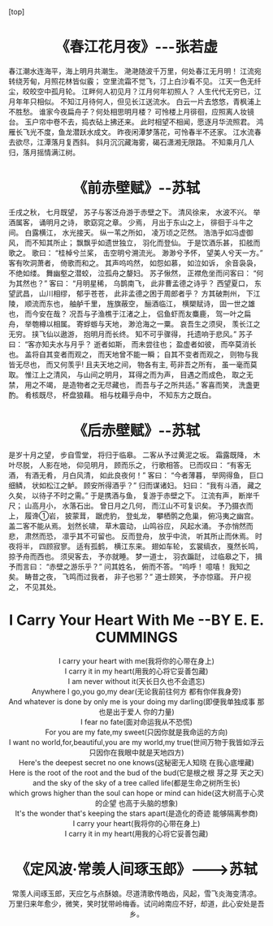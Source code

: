 [top]

# <center>《春江花月夜》---张若虚</center>
春江潮水连海平，海上明月共潮生。
滟滟随波千万里，何处春江无月明！
江流宛转绕芳甸，月照花林皆似霰；
空里流霜不觉飞，汀上白沙看不见。
江天一色无纤尘，皎皎空中孤月轮。
江畔何人初见月？江月何年初照人？
人生代代无穷已，江月年年只相似。
不知江月待何人，但见长江送流水。
白云一片去悠悠，青枫浦上不胜愁。
谁家今夜扁舟子？何处相思明月楼？
可怜楼上月徘徊，应照离人妆镜台。
玉户帘中卷不去，捣衣砧上拂还来。
此时相望不相闻，愿逐月华流照君。
鸿雁长飞光不度，鱼龙潜跃水成文。
昨夜闲潭梦落花，可怜春半不还家。
江水流春去欲尽，江潭落月复西斜。
斜月沉沉藏海雾，碣石潇湘无限路。
不知乘月几人归，落月摇情满江树。</center>

# <center>《前赤壁赋》--苏轼</center>
壬戌之秋， 七月既望， 苏子与客泛舟游于赤壁之下。 清风徐来， 水波不兴。 举酒属客， 诵明月之诗， 歌窈窕之章。 少焉， 月出于东山之上， 徘徊于斗牛之间。 白露横江， 水光接天。 纵一苇之所如， 凌万顷之茫然。 浩浩乎如冯虚御风， 而不知其所止； 飘飘乎如遗世独立， 羽化而登仙。
于是饮酒乐甚， 扣舷而歌之。 歌曰： “桂棹兮兰桨， 击空明兮溯流光。 渺渺兮予怀， 望美人兮天一方。” 客有吹洞萧者， 倚歌而和之。 其声呜呜然， 如怨如慕， 如泣如诉， 余音袅袅， 不绝如缕。 舞幽壑之潜蛟， 泣孤舟之嫠妇。
苏子愀然， 正襟危坐而问客曰： “何为其然也？” 客曰： “月明星稀， 乌鹊南飞， 此非曹孟德之诗乎？ 西望夏口， 东望武昌， 山川相缪， 郁乎苍苍， 此非孟德之困于周郎者乎？ 方其破荆州， 下江陵， 顺流而东也， 舳舻千里， 旌旗蔽空， 酾酒临江， 横槊赋诗， 固一世之雄也， 而今安在哉？ 况吾与子渔樵于江渚之上， 侣鱼虾而友麋鹿， 驾一叶之扁舟， 举匏樽以相属。 寄蜉蝣与天地， 渺沧海之一粟。 哀吾生之须臾， 羡长江之无穷。 挟飞仙以遨游， 抱明月而长终。 知不可乎骤得， 托遗响于悲风。”
苏子曰： “客亦知夫水与月乎？ 逝者如斯， 而未尝往也； 盈虚者如彼， 而卒莫消长也。 盖将自其变者而观之， 而天地曾不能一瞬； 自其不变者而观之， 则物与我皆无尽也， 而又何羡乎! 且夫天地之间， 物各有主, 苟非吾之所有， 虽一毫而莫取。 惟江上之清风， 与山间之明月， 耳得之而为声， 目遇之而成色， 取之无禁， 用之不竭， 是造物者之无尽藏也， 而吾与子之所共适。”
客喜而笑， 洗盏更酌。 肴核既尽， 杯盘狼藉。 相与枕藉乎舟中， 不知东方之既白。

# <center>《后赤壁赋》--苏轼</center>
是岁十月之望， 步自雪堂， 将归于临皋。 二客从予过黄泥之坂。 霜露既降， 木叶尽脱， 人影在地， 仰见明月， 顾而乐之， 行歌相答。 已而叹曰： “有客无酒， 有酒无肴， 月白风清， 如此良夜何！” 客曰： “今者薄暮， 举网得鱼， 巨口细鳞， 状如松江之鲈。 顾安所得酒乎？” 归而谋诸妇。 妇曰： “我有斗酒， 藏之久矣， 以待子不时之需。” 于是携酒与鱼， 复游于赤壁之下。 江流有声， 断岸千尺； 山高月小， 水落石出。 曾日月之几何， 而江山不可复识矣。 予乃摄衣而上， 履谗①岩， 披蒙茸， 踞虎豹， 登虬龙， 攀栖鹘之危巢， 俯冯夷之幽宫。 盖二客不能从焉。 划然长啸， 草木震动， 山鸣谷应， 风起水涌。 予亦悄然而悲， 肃然而恐， 凛乎其不可留也。 反而登舟， 放乎中流， 听其所止而休焉。 时夜将半， 四顾寂寥。 适有孤鹤， 横江东来。 翅如车轮， 玄裳缟衣， 戛然长鸣， 掠予舟而西也。
须臾客去， 予亦就睡。 梦一道士， 羽衣蹁跹， 过临皋之下， 揖予而言曰： “赤壁之游乐乎？” 问其姓名， 俯而不答。 “呜呼！ 噫嘻！ 我知之矣。 畴昔之夜， 飞鸣而过我者， 非子也邪？” 道士顾笑， 予亦惊寤。 开户视之， 不见其处。

# <center> I Carry Your Heart With Me  --BY E. E. CUMMINGS </center>

<center>I carry your heart with me(我将你的心带在身上)</center>
<center>I carry it in my heart(用我的心将它妥善包藏)</center>
<center>I am never without it(天长日久也不会遗忘)</center>
<center>Anywhere I go,you go,my dear(无论我前往何方 都有你伴我身旁)</center>
<center>And whatever is done by only me is your doing my darling(即便我单独成事 那也是出于爱人 你的力量)</center>
<center>I fear no fate(面对命运我从不恐慌)</center>
<center>For you are my fate,my sweet(只因你就是我命运的方向)</center>
<center>I want no world,for,beautiful,you are my world,my true(世间万物于我皆如浮云 只因你在我眼中就是天地四方)</center>
<center>Here's the deepest secret no one knows(这秘密无人知晓 在我心底埋藏)</center>
<center>Here is the root of the root and the bud of the bud(它是根之根 芽之芽 天之天)</center>
<center>and the sky of the sky of a tree called life(都是生命之树所生长)</center>
<center>which grows higher than the soul can hope or mind can hide(这大树高于心灵的企望 也高于头脑的想象)</center>
<center>It's the wonder that's keeping the stars apart(是造化的奇迹 能够隔离参商)</center>
<center>I carry your heart(我将你的心带在身上)</center>
<center>I carry it in my heart(用我的心将它妥善包藏)</center>

# <center>《定风波·常羡人间琢玉郎》--->苏轼</center>
<center>常羡人间琢玉郎，天应乞与点酥娘。尽道清歌传皓齿，风起，雪飞炎海变清凉。</center>
<center>万里归来年愈少，微笑，笑时犹带岭梅香。试问岭南应不好，却道，此心安处是吾乡。</center>
